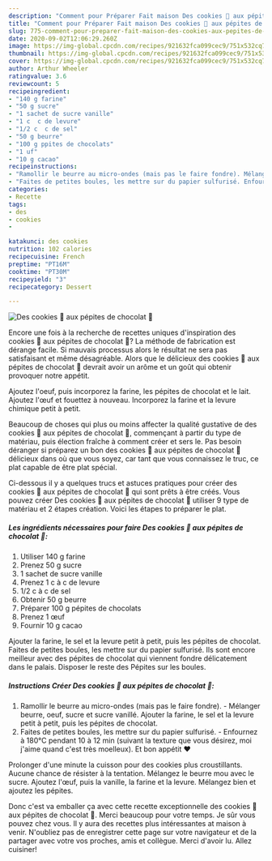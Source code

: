 ```yaml
---
description: "Comment pour Préparer Fait maison Des cookies 🍪 aux pépites de chocolat 🍫"
title: "Comment pour Préparer Fait maison Des cookies 🍪 aux pépites de chocolat 🍫"
slug: 775-comment-pour-preparer-fait-maison-des-cookies-aux-pepites-de-chocolat
date: 2020-09-02T12:06:29.260Z
image: https://img-global.cpcdn.com/recipes/921632fca099cec9/751x532cq70/des-cookies-🍪-aux-pepites-de-chocolat-🍫-photo-principale-de-la-recette.jpg
thumbnail: https://img-global.cpcdn.com/recipes/921632fca099cec9/751x532cq70/des-cookies-🍪-aux-pepites-de-chocolat-🍫-photo-principale-de-la-recette.jpg
cover: https://img-global.cpcdn.com/recipes/921632fca099cec9/751x532cq70/des-cookies-🍪-aux-pepites-de-chocolat-🍫-photo-principale-de-la-recette.jpg
author: Arthur Wheeler
ratingvalue: 3.6
reviewcount: 5
recipeingredient:
- "140 g farine"
- "50 g sucre"
- "1 sachet de sucre vanille"
- "1 c  c de levure"
- "1/2 c  c de sel"
- "50 g beurre"
- "100 g ppites de chocolats"
- "1 uf"
- "10 g cacao"
recipeinstructions:
- "Ramollir le beurre au micro-ondes (mais pas le faire fondre). Mélanger beurre, oeuf, sucre et sucre vanillé. Ajouter la farine, le sel et la levure petit à petit, puis les pépites de chocolat."
- "Faites de petites boules, les mettre sur du papier sulfurisé. Enfournez à 180°C pendant 10 à 12 min (suivant la texture que vous désirez, moi j&#39;aime quand c&#39;est très moelleux). Et bon appétit ❤️"
categories:
- Recette
tags:
- des
- cookies
- 

katakunci: des cookies  
nutrition: 102 calories
recipecuisine: French
preptime: "PT16M"
cooktime: "PT30M"
recipeyield: "3"
recipecategory: Dessert

---
```



![Des cookies 🍪 aux pépites de chocolat 🍫](https://img-global.cpcdn.com/recipes/921632fca099cec9/751x532cq70/des-cookies-🍪-aux-pepites-de-chocolat-🍫-photo-principale-de-la-recette.jpg)

Encore une fois à la recherche de recettes uniques d'inspiration des cookies 🍪 aux pépites de chocolat 🍫? La méthode de fabrication est dérange facile. Si mauvais processus alors le résultat ne sera pas satisfaisant et même désagréable. Alors que le délicieux des cookies 🍪 aux pépites de chocolat 🍫 devrait avoir un arôme et un goût qui obtenir provoquer notre appétit.

Ajoutez l&#39;oeuf, puis incorporez la farine, les pépites de chocolat et le lait. Ajoutez l&#39;œuf et fouettez à nouveau. Incorporez la farine et la levure chimique petit à petit.

Beaucoup de choses qui plus ou moins affecter la qualité gustative de des cookies 🍪 aux pépites de chocolat 🍫, commençant à partir du type de matériau, puis élection fraîche à comment créer et sers le. Pas besoin déranger si préparez un bon des cookies 🍪 aux pépites de chocolat 🍫 délicieux dans où que vous soyez, car tant que vous connaissez le truc, ce plat capable de être plat spécial.


Ci-dessous il y a quelques trucs et astuces pratiques pour créer des cookies 🍪 aux pépites de chocolat 🍫 qui sont prêts à être créés. Vous pouvez créer Des cookies 🍪 aux pépites de chocolat 🍫 utiliser 9 type de matériau et 2 étapes création. Voici les étapes to préparer le plat.

<!--inarticleads1-->

##### Les ingrédients nécessaires pour faire Des cookies 🍪 aux pépites de chocolat 🍫:

1. Utiliser 140 g farine
1. Prenez 50 g sucre
1.  1 sachet de sucre vanille
1. Prenez 1 c à c de levure
1.  1/2 c à c de sel
1. Obtenir 50 g beurre
1. Préparer 100 g pépites de chocolats
1. Prenez 1 œuf
1. Fournir 10 g cacao


Ajouter la farine, le sel et la levure petit à petit, puis les pépites de chocolat. Faites de petites boules, les mettre sur du papier sulfurisé. Ils sont encore meilleur avec des pépites de chocolat qui viennent fondre délicatement dans le palais. Disposer le reste des Pépites sur les boules. 

<!--inarticleads2-->

##### Instructions Créer Des cookies 🍪 aux pépites de chocolat 🍫:

1. Ramollir le beurre au micro-ondes (mais pas le faire fondre). - Mélanger beurre, oeuf, sucre et sucre vanillé. Ajouter la farine, le sel et la levure petit à petit, puis les pépites de chocolat.
1. Faites de petites boules, les mettre sur du papier sulfurisé. - Enfournez à 180°C pendant 10 à 12 min (suivant la texture que vous désirez, moi j&#39;aime quand c&#39;est très moelleux). Et bon appétit ❤️


Prolonger d&#39;une minute la cuisson pour des cookies plus croustillants. Aucune chance de résister à la tentation. Mélangez le beurre mou avec le sucre. Ajoutez l&#39;œuf, puis la vanille, la farine et la levure. Mélangez bien et ajoutez les pépites. 


Donc c'est va emballer ça avec cette recette exceptionnelle des cookies 🍪 aux pépites de chocolat 🍫. Merci beaucoup pour votre temps. Je sûr vous pouvez chez vous. Il y aura des recettes plus  intéressantes at maison à venir. N'oubliez pas de enregistrer cette page sur votre navigateur et de la partager avec votre vos proches, amis et collègue. Merci d'avoir lu. Allez cuisiner!

